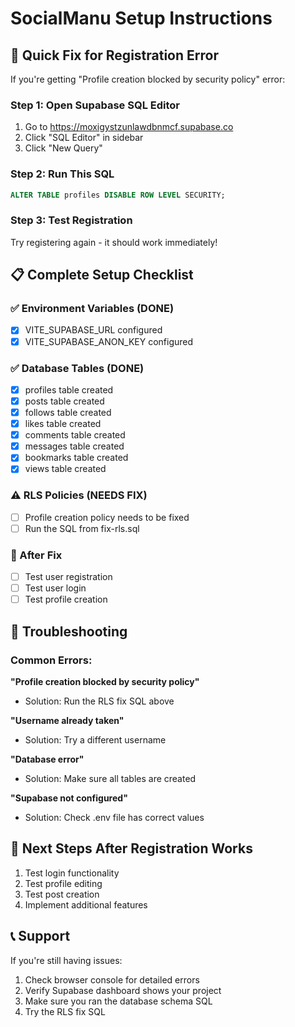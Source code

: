 # SocialManu Setup Instructions

## 🚨 Quick Fix for Registration Error

If you're getting "Profile creation blocked by security policy" error:

### Step 1: Open Supabase SQL Editor

1. Go to https://moxigystzunlawdbnmcf.supabase.co
2. Click "SQL Editor" in sidebar
3. Click "New Query"

### Step 2: Run This SQL

```sql
ALTER TABLE profiles DISABLE ROW LEVEL SECURITY;
```

### Step 3: Test Registration

Try registering again - it should work immediately!

## 📋 Complete Setup Checklist

### ✅ Environment Variables (DONE)

- [x] VITE_SUPABASE_URL configured
- [x] VITE_SUPABASE_ANON_KEY configured

### ✅ Database Tables (DONE)

- [x] profiles table created
- [x] posts table created
- [x] follows table created
- [x] likes table created
- [x] comments table created
- [x] messages table created
- [x] bookmarks table created
- [x] views table created

### ⚠️ RLS Policies (NEEDS FIX)

- [ ] Profile creation policy needs to be fixed
- [ ] Run the SQL from fix-rls.sql

### 🎯 After Fix

- [ ] Test user registration
- [ ] Test user login
- [ ] Test profile creation

## 🔧 Troubleshooting

### Common Errors:

**"Profile creation blocked by security policy"**

- Solution: Run the RLS fix SQL above

**"Username already taken"**

- Solution: Try a different username

**"Database error"**

- Solution: Make sure all tables are created

**"Supabase not configured"**

- Solution: Check .env file has correct values

## 🚀 Next Steps After Registration Works

1. Test login functionality
2. Test profile editing
3. Test post creation
4. Implement additional features

## 📞 Support

If you're still having issues:

1. Check browser console for detailed errors
2. Verify Supabase dashboard shows your project
3. Make sure you ran the database schema SQL
4. Try the RLS fix SQL
